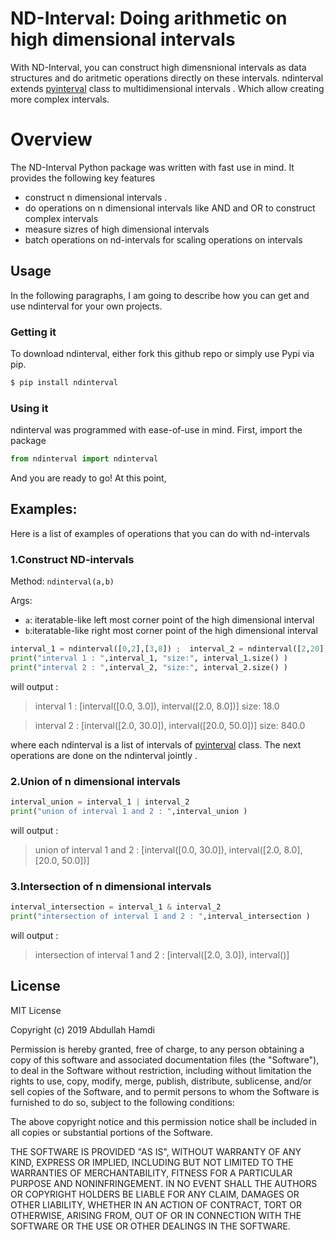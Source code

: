 # ND-Interval: Doing arithmetic on high dimensional intervals 

With ND-Interval, you can construct high dimensnional intervals as data structures and do aritmetic operations directly on these intervals. ndinterval extends [pyinterval](https://github.com/taschini/pyinterval) class to multidimensional intervals . Which allow creating more complex intervals. 

# Overview
The ND-Interval Python package was written with fast use in mind. It provides the following key features

  - construct n dimensional intervals .
  - do operations on n dimensional intervals like AND and OR to construct complex intervals
  - measure sizres of high dimensional intervals  
  - batch operations on nd-intervals for scaling operations on intervals 


## Usage

In the following paragraphs, I am going to describe how you can get and use ndinterval for your own projects.

###  Getting it

To download ndinterval, either fork this github repo or simply use Pypi via pip.
```sh
$ pip install ndinterval
```

### Using it

ndinterval was programmed with ease-of-use in mind. First, import the package

```Python
from ndinterval import ndinterval
```

And you are ready to go! At this point, 

## Examples:
Here is a list of examples of operations that you can do with nd-intervals 

### 1.Construct ND-intervals 
Method: `ndinterval(a,b)`

Args: 
- `a`: iteratable-like left most corner point of the high dimensional interval   
- `b`:iteratable-like right most corner point of the high dimensional interval

```Python
interval_1 = ndinterval([0,2],[3,8]) ;  interval_2 = ndinterval([2,20],[30,50])
print("interval 1 : ",interval_1, "size:", interval_1.size() )
print("interval 2 : ",interval_2, "size:", interval_2.size() )

```
will output :
>interval 1 :  [interval([0.0, 3.0]), interval([2.0, 8.0])] size: 18.0

>interval 2 :  [interval([2.0, 30.0]), interval([20.0, 50.0])] size: 840.0

where each ndinterval is a list of intervals of [pyinterval](https://github.com/taschini/pyinterval) class. The next operations are done on the ndinterval jointly .
### 2.Union of n dimensional intervals 

```Python
interval_union = interval_1 | interval_2
print("union of interval 1 and 2 : ",interval_union )
```
will output :
>union of interval 1 and 2 :  [interval([0.0, 30.0]), interval([2.0, 8.0], [20.0, 50.0])]

### 3.Intersection of n dimensional intervals 
```Python
interval_intersection = interval_1 & interval_2
print("intersection of interval 1 and 2 : ",interval_intersection )
```
will output :
>intersection of interval 1 and 2 :  [interval([2.0, 3.0]), interval()]


License
----

MIT License

Copyright (c) 2019 Abdullah Hamdi


Permission is hereby granted, free of charge, to any person obtaining a copy
of this software and associated documentation files (the "Software"), to deal
in the Software without restriction, including without limitation the rights
to use, copy, modify, merge, publish, distribute, sublicense, and/or sell
copies of the Software, and to permit persons to whom the Software is
furnished to do so, subject to the following conditions:

The above copyright notice and this permission notice shall be included in all
copies or substantial portions of the Software.

THE SOFTWARE IS PROVIDED "AS IS", WITHOUT WARRANTY OF ANY KIND, EXPRESS OR
IMPLIED, INCLUDING BUT NOT LIMITED TO THE WARRANTIES OF MERCHANTABILITY,
FITNESS FOR A PARTICULAR PURPOSE AND NONINFRINGEMENT. IN NO EVENT SHALL THE
AUTHORS OR COPYRIGHT HOLDERS BE LIABLE FOR ANY CLAIM, DAMAGES OR OTHER
LIABILITY, WHETHER IN AN ACTION OF CONTRACT, TORT OR OTHERWISE, ARISING FROM,
OUT OF OR IN CONNECTION WITH THE SOFTWARE OR THE USE OR OTHER DEALINGS IN THE
SOFTWARE.

